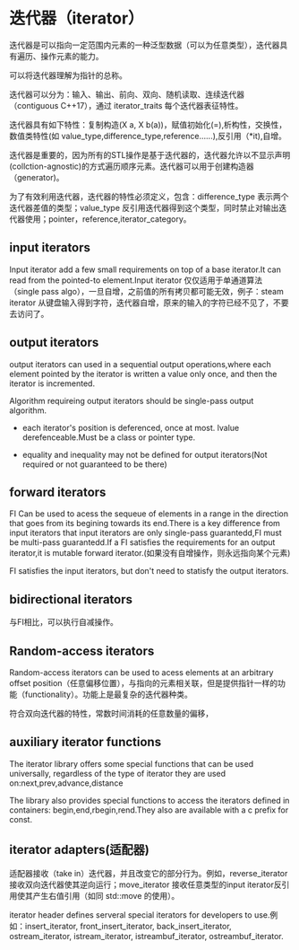 # 迭代器（iterator）

迭代器是可以指向一定范围内元素的一种泛型数据（可以为任意类型），迭代器具有遍历、操作元素的能力。

可以将迭代器理解为指针的总称。

迭代器可以分为：输入、输出、前向、双向、随机读取、连续迭代器（contiguous C++17），通过 iterator_traits 每个迭代器表征特性。

迭代器具有如下特性：复制构造(X a, X b(a))，赋值初始化(=),析构性，交换性，数值类特性(如 value_type,difference_type,reference......),反引用（*it),自增。

迭代器是重要的，因为所有的STL操作是基于迭代器的，迭代器允许以不显示声明(collction-agnostic)的方式遍历顺序元素。迭代器可以用于创建构造器（generator)。

为了有效利用迭代器，迭代器的特性必须定义，包含：difference_type 表示两个迭代器差值的类型；value_type 反引用迭代器得到这个类型，同时禁止对输出迭代器使用；pointer，reference,iterator_category。

## input iterators

Input iterator add a few small requirements on top of a base iterator.It can read from the pointed-to element.Input iterator 仅仅适用于单通道算法（single pass algo），一旦自增，之前值的所有拷贝都可能无效，例子：steam iterator 从键盘输入得到字符，迭代器自增，原来的输入的字符已经不见了，不要去访问了。

## output iterators

output iterators can used in a sequential output operations,where each element pointed by the iterator is written a value only once, and then the iterator is incremented.

Algorithm requireing output iterators should be single-pass output algorithm.

* each iterator's position is deferenced, once at most. lvalue derefenceable.Must be a class or pointer type.

* equality and inequality may not be defined for output iterators(Not required or not guaranteed to be there)

## forward iterators

FI Can be used to acess the sequeue of elements in a range in the direction that goes from its begining towards its end.There is a key difference from input iterators that input iterators are only single-pass guarantedd,FI must be multi-pass guarantedd.If a FI satisfies the requirements for an output iterator,it is mutable forward iterator.(如果没有自增操作，则永远指向某个元素)

FI satisfies the input iterators, but don't need to statisfy the output iterators.

## bidirectional iterators

与FI相比，可以执行自减操作。 

## Random-access iterators

Random-access iterators can be used to acess elements at an arbitrary offset position（任意偏移位置），与指向的元素相关联，但是提供指针一样的功能（functionality）。功能上是最复杂的迭代器种类。

符合双向迭代器的特性，常数时间消耗的任意数量的偏移，

## auxiliary iterator functions

The iterator library offers some special functions that can be used universally, regardless of the type of iterator they are used on:next,prev,advance,distance

The library also provides special functions to access the iterators defined in containers: begin,end,rbegin,rend.They also are available with a c prefix for const.

## iterator adapters(适配器)

适配器接收（take in）迭代器，并且改变它的部分行为。例如，reverse_iterator 接收双向迭代器使其逆向运行；move_iterator 接收任意类型的input iterator反引用使其产生右值引用（如同 std::move 的使用）。

iterator header defines serveral special iterators for developers to use.例如：insert_iterator, front_insert_iterator, back_insert_iterator, ostream_iterator, istream_iterator, istreambuf_iterator, ostreambuf_iterator.